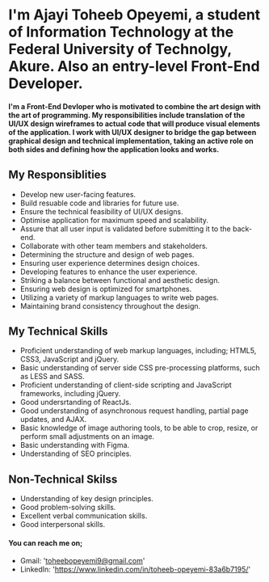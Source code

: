 # I'm Ajayi Toheeb Opeyemi, a student of Information Technology at the Federal University of Technolgy, Akure. Also an entry-level Front-End Developer.

#### I'm a Front-End Devloper who is motivated to combine the art design with the art of programming. My responsibilities include translation of the UI/UX design wireframes to actual code that will produce visual elements of the application. I work with UI/UX designer to bridge the gap between graphical design and technical implementation, taking an active role on both sides and defining how the application looks and works. 



## My Responsiblities
- Develop new user-facing features.
- Build resuable code and libraries for future use.
- Ensure the technical feasibility of UI/UX designs.
- Optimise application for maximum speed and scalability.
- Assure that all user input is validated before submitting it to the back-end.
- Collaborate with other team members and stakeholders.
- Determining the structure and design of web pages.
- Ensuring user experience determines design choices.
- Developing features to enhance the user experience.
- Striking a balance between functional and aesthetic design.
- Ensuring web design is optimized for smartphones.
- Utilizing a variety of markup languages to write web pages.
- Maintaining brand consistency throughout the design.



## My Technical Skills
- Proficient understanding of web markup languages, including; HTML5, CSS3, JavaScript and jQuery.
- Basic understanding of server side CSS pre-processing platforms, such as LESS and SASS.
- Proficient understanding of client-side scripting and JavaScript frameworks, including jQuery.
- Good undersrtanding of ReactJs.
- Good understanding of asynchronous request handling, partial page updates, and AJAX.
- Basic knowledge of image authoring tools, to be able to crop, resize, or perform small adjustments on an image.
- Basic understanding with Figma.
- Understanding of SEO principles.



## Non-Technical Skilss
- Understanding of key design principles.
- Good problem-solving skills.
- Excellent verbal communication skills.
- Good interpersonal skills.


#### You can reach me on;
- Gmail: 'toheebopeyemi9@gmail.com'
- LinkedIn: 'https://www.linkedin.com/in/toheeb-opeyemi-83a6b7195/'


<!---
Fearless09/Fearless09 is a ✨ special ✨ repository because its `README.md` (this file) appears on your GitHub profile.
You can click the Preview link to take a look at your changes.
--->
